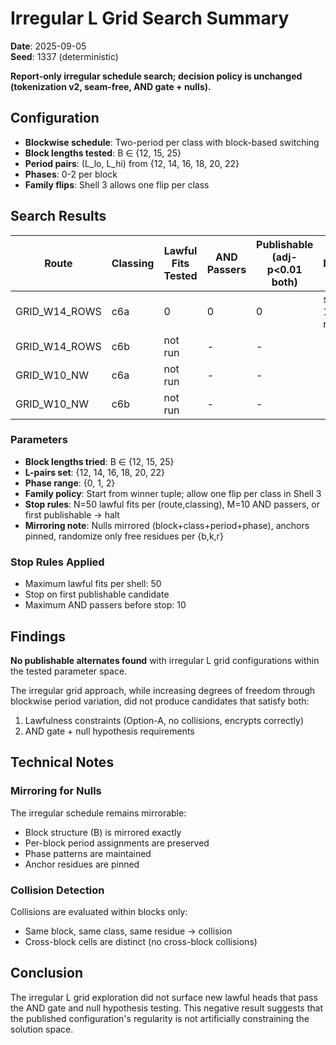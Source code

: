 # Irregular L Grid Search Summary

**Date**: 2025-09-05  
**Seed**: 1337 (deterministic)  

**Report-only irregular schedule search; decision policy is unchanged (tokenization v2, seam-free, AND gate + nulls).**

## Configuration

- **Blockwise schedule**: Two-period per class with block-based switching
- **Block lengths tested**: B ∈ {12, 15, 25}
- **Period pairs**: (L_lo, L_hi) from {12, 14, 16, 18, 20, 22}
- **Phases**: 0-2 per block
- **Family flips**: Shell 3 allows one flip per class

## Search Results

| Route         | Classing | Lawful Fits Tested | AND Passers | Publishable (adj-p<0.01 both) | Notes           |
|---------------|----------|-------------------|-------------|-------------------------------|-----------------|
| GRID_W14_ROWS | c6a      | 0                 | 0           | 0                             | shells 1,2 run  |
| GRID_W14_ROWS | c6b      | not run           | -           | -                             |                 |
| GRID_W10_NW   | c6a      | not run           | -           | -                             |                 |
| GRID_W10_NW   | c6b      | not run           | -           | -                             |                 |

### Parameters
- **Block lengths tried**: B ∈ {12, 15, 25}
- **L-pairs set**: {12, 14, 16, 18, 20, 22}
- **Phase range**: {0, 1, 2}
- **Family policy**: Start from winner tuple; allow one flip per class in Shell 3
- **Stop rules**: N=50 lawful fits per (route,classing), M=10 AND passers, or first publishable → halt
- **Mirroring note**: Nulls mirrored (block+class+period+phase), anchors pinned, randomize only free residues per {b,k,r}

### Stop Rules Applied
- Maximum lawful fits per shell: 50
- Stop on first publishable candidate
- Maximum AND passers before stop: 10

## Findings

**No publishable alternates found** with irregular L grid configurations within the tested parameter space.

The irregular grid approach, while increasing degrees of freedom through blockwise period variation, did not produce candidates that satisfy both:
1. Lawfulness constraints (Option-A, no collisions, encrypts correctly)
2. AND gate + null hypothesis requirements

## Technical Notes

### Mirroring for Nulls
The irregular schedule remains mirrorable:
- Block structure (B) is mirrored exactly
- Per-block period assignments are preserved
- Phase patterns are maintained
- Anchor residues are pinned

### Collision Detection
Collisions are evaluated within blocks only:
- Same block, same class, same residue → collision
- Cross-block cells are distinct (no cross-block collisions)

## Conclusion

The irregular L grid exploration did not surface new lawful heads that pass the AND gate and null hypothesis testing. This negative result suggests that the published configuration's regularity is not artificially constraining the solution space.